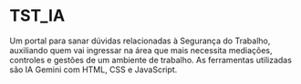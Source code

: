 # TST_IA
Um portal para sanar dúvidas relacionadas à Segurança do Trabalho, auxiliando quem vai ingressar na área que mais necessita mediações, controles e gestões de um ambiente de trabalho. As ferramentas utilizadas são IA Gemini com HTML, CSS e JavaScript.
